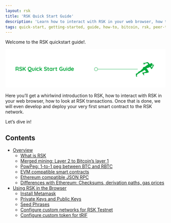 ```yaml
---
layout: rsk
title: 'RSK Quick Start Guide'
description: 'Learn how to interact with RSK in your web browser, how to look at RSK transactions, develop and deploy your very first smart contract to the RSK network.'
tags: quick-start, getting-started, guide, how-to, bitcoin, rsk, peer-to-peer, merged-mining, blockchain, powpeg
---
```


Welcome to the RSK quickstart guide!.

![Quick Start Banner](/assets/img/guides/quickstart/quick-start-banner.jpg)

Here you’ll get a whirlwind introduction to RSK,
how to interact with RSK in your web browser,
how to look at RSK transactions.
Once that is done,
we will even develop and deploy your very first smart contract to the RSK network.

Let’s dive in!

## Contents

- [Overview](/guides/quickstart/overview/)
    - [What is RSK](/guides/quickstart/overview/#what-is-rsk)
    - [Merged mining: Layer 2 to Bitcoin’s layer 1](/guides/quickstart/overview/#merged-mining-layer-2-to-bitcoin-layer-1)
    - [PowPeg: 1-to-1 peg between BTC and RBTC](/guides/quickstart/overview/#powpeg-1-to-1-peg-between-btc-and-rbtc)
    - [EVM compatible smart contracts](/guides/quickstart/overview/#evm-compatible-smart-contracts)
    - [Ethereum compatible JSON RPC](/guides/quickstart/overview/#ethereum-compatible-json-rpc)
    - [Differences with Ethereum: Checksums, derivation paths, gas prices](/guides/quickstart/overview/#differences-with-ethereum-checksums-derivation-paths-gas-prices)
- [Using RSK in the Browser](/guides/quickstart/browser/)
    - [Install Metamask](/guides/quickstart/browser/#install-metamask)
    - [Private Keys and Public Keys](/guides/quickstart/browser/#private-keys-and-public-keys)
    - [Seed Phrases](/guides/quickstart/browser/#seed-phrases)
    - [Configure custom networks for RSK Testnet](/guides/quickstart/browser/#configure-custom-network-for-rsk-testnet)
    - [Configure custom token for tRIF](/guides/quickstart/browser/#configure-custom-token-for-trif)